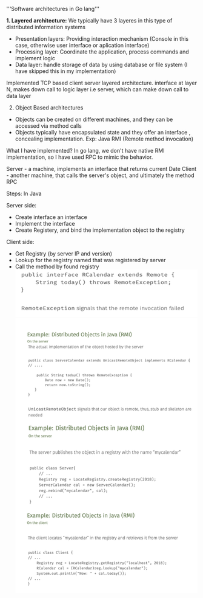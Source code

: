 '''Software architectures in Go lang'''

**1. Layered architecture:**
We typically have 3 layeres in this type of distributed information systems
- Presentation layers: Providing interaction mechanism (Console in this case, otherwise user interface or aplication interface)
- Processing layer: Coordinate the application, process commands and implement logic
- Data layer: handle storage of data by using database or file system  (I have skipped this in my implementation)

Implemented TCP based client server layered architecture. interface at layer N, makes down call to  logic layer i.e server, which can make down call to data layer

2. Object Based architectures
- Objects can be created on different machines, and they can be accessed via method calls
- Objects typically have encapsulated state and they offer an interface , concealing implementation.
Exp: Java RMI (Remote method invocation)

What I have implemented?
In go lang, we don't have native RMI implementation, so I have used RPC to mimic the behavior.

Server - a machine, implements an interface that returns current Date
Client - another machine, that calls the server's object, and ultimately the method RPC

Steps: In Java

Server side:
- Create interface an interface
- Implement the interface
- Create Registery, and bind the implementation object to the registry 

Client side:
- Get Registry (by server IP and version)
- Lookup for the registry named that was registered by server
- Call the method by found registry 
![alt text](image-1.png)
![alt text](image.png)